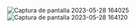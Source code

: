 ![Captura de pantalla 2023-05-28 164025](https://github.com/stivenPRO500/colas/assets/99548089/6a6cff2f-5dda-427e-8c11-944370dd5b07)
![Captura de pantalla 2023-05-28 164120](https://github.com/stivenPRO500/colas/assets/99548089/c2ade6c8-f3db-432a-8e15-429c19271330)
